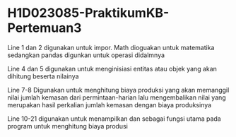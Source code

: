 # H1D023085-PraktikumKB-Pertemuan3

Line 1 dan 2 digunakan untuk impor. Math dioguakan untuk matematika sedangkan pandas digunkan untuk operasi didalmnya

Line 4 dan 5 digunakan untuk menginisiasi entitas atau objek yang akan dihitung beserta nilainya

Line 7-8 Digunakan untuk menghitung biaya produksi yang akan memanggil nilai jumlah kemasan dari permintaan-harian lalu mengembalikan nilai yang merupakan hasil perkalian jumlah kemasan dengan biaya produksinya

Line 10-21 digunakan untuk menampilkan dan sebagai fungsi utama pada program untuk menghitung biaya produsi
